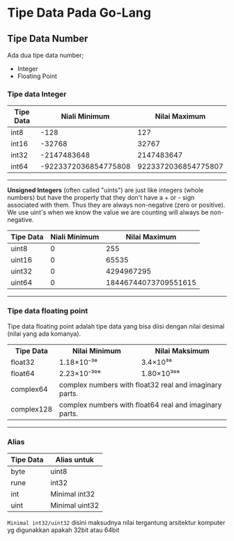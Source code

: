 # Tipe Data Pada Go-Lang

## Tipe Data Number
Ada dua tipe data number;
- Integer
- Floating Point

### Tipe data Integer

| Tipe Data | Niali Minimum        | Nilai Maximum       |
| --------- | -------------------- | ------------------- |
| int8      | -128                 | 127                 |
| int16     | -32768               | 32767               |
| int32     | -2147483648          | 2147483647          |
| int64     | -9223372036854775808 | 9223372036854775807 |

--- 

**Unsigned Integers** (often called "uints") are just like integers (whole numbers) but have the property that they don't have a + or - sign associated with them. Thus they are always non-negative (zero or positive). We use uint's when we know the value we are counting will always be non-negative.

| Tipe Data | Niali Minimum        | Nilai Maximum       |
| --------- | -------------------- | ------------------- |
| uint8      | 0                     | 255                 |
| uint16     | 0                     | 65535               |
| uint32     | 0                     | 4294967295          |
| uint64     | 0                     | 18446744073709551615 |

---

### Tipe data floating point
Tipe data floating point adalah tipe data yang bisa diisi dengan nilai desimal (nilai yang ada komanya).

<table>
    <tr>
        <th>Tipe Data</th>
        <th>Nilai Minimum</th>
        <th>Nilai Maksimum</th>
    </tr>
    <tr>
        <td>float32</td>
        <td>1.18×10⁻³⁸</td>
        <td>3.4×10³⁸</td>
    </tr>
    <tr>
        <td>float64</td>
        <td>2.23×10⁻³⁰⁸</td>
        <td>1.80×10³⁰⁸</td>
    </tr>
    <tr>
        <td>complex64</td>
        <td colspan="2">complex numbers with float32 real and imaginary parts.</td>
    </tr>
    <tr>
        <td>complex128</td>
        <td colspan="2">complex numbers with float64 real and imaginary parts.</td>
    </tr>
</table>

---

### Alias

| Tipe Data | Alias untuk   |
|-----------|---------------|
| byte      | uint8         |
| rune      | int32         |
| int       | Minimal int32 |
| uint      | Minimal uint32|

`Minimal int32/uint32` disini maksudnya nilai tergantung arsitektur komputer yg digunakkan apakah 32bit atau 64bit